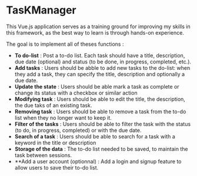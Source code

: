 # TasKManager
This Vue.js application serves as a training ground for improving my skills in this framework, as the best way to learn is through hands-on experience.

The goal is to implement all of theses functions :

- **To do-list** : Post a to-do list. Each task should have a title, description, due date (optional) and status (to be done, in progress, completed, etc.).
- **Add tasks** : Users should be abble to add new tasks to the do-list: when they add a task, they can specify the title, description and optionally a due date.
- **Update the state** : Users should be able mark a task as complete or change its status with a checkbox or similar action
- **Modifying task** : Users should be able to edit the title, the description, the due taks of an existing task.
- **Removing task** : Users should be able to remove a task from the to-do list when they no longer want to keep it.
- **Filter of the tasks** : Users should be able to filter the task with the status (to do, in progress, completed) or with the due date.
- **Search of a task** : Users should be able to search for a task with a keyword in the title or description
- **Storage of the data** : The to-do list needed to be saved, to maintain the task between sessions.
- **Add a user account (optionnal) : Add a login and signup feature to allow users to save their to-do list.
